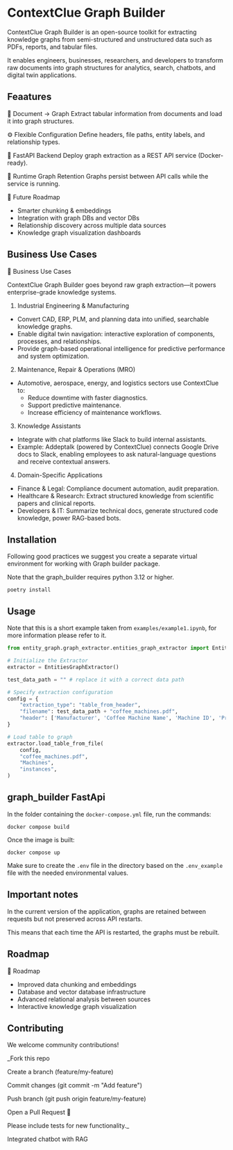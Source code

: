 # ContextClue Graph Builder

ContextClue Graph Builder is an open-source toolkit for extracting knowledge graphs from semi-structured and unstructured data such as PDFs, reports, and tabular files.

It enables engineers, businesses, researchers, and developers to transform raw documents into graph structures for analytics, search, chatbots, and digital twin applications.

## Feaatures

📄 Document → Graph
Extract tabular information from documents and load it into graph structures.

⚙️ Flexible Configuration
Define headers, file paths, entity labels, and relationship types.

🚀 FastAPI Backend
Deploy graph extraction as a REST API service (Docker-ready).

🔄 Runtime Graph Retention
Graphs persist between API calls while the service is running.

🔮 Future Roadmap

* Smarter chunking & embeddings
* Integration with graph DBs and vector DBs
* Relationship discovery across multiple data sources
* Knowledge graph visualization dashboards

## Business Use Cases

💼 Business Use Cases

ContextClue Graph Builder goes beyond raw graph extraction—it powers enterprise-grade knowledge systems.

1. Industrial Engineering & Manufacturing

* Convert CAD, ERP, PLM, and planning data into unified, searchable knowledge graphs.
* Enable digital twin navigation: interactive exploration of components, processes, and relationships.
* Provide graph-based operational intelligence for predictive performance and system optimization.

2. Maintenance, Repair & Operations (MRO)

* Automotive, aerospace, energy, and logistics sectors use ContextClue to:
    * Reduce downtime with faster diagnostics.
    * Support predictive maintenance.
    * Increase efficiency of maintenance workflows.

3. Knowledge Assistants

* Integrate with chat platforms like Slack to build internal assistants.
* Example: Addeptalk (powered by ContextClue) connects Google Drive docs to Slack, enabling employees to ask natural-language questions and receive contextual answers.

4. Domain-Specific Applications

* Finance & Legal: Compliance document automation, audit preparation.
* Healthcare & Research: Extract structured knowledge from scientific papers and clinical reports.
* Developers & IT: Summarize technical docs, generate structured code knowledge, power RAG-based bots.


## Installation

Following good practices we suggest you create a separate virtual environment for working with Graph builder package.

Note that the graph_builder requires python 3.12 or higher.

```
poetry install
```

## Usage

Note that this is a short example taken from `examples/example1.ipynb`, for more information please
refer to it.

```python
from entity_graph.graph_extractor.entities_graph_extractor import EntitiesGraphExtractor

# Initialize the Extractor
extractor = EntitiesGraphExtractor()

test_data_path = "" # replace it with a correct data path

# Specify extraction configuration
config = {
    "extraction_type": "table_from_header",
    "filename": test_data_path + "coffee_machines.pdf",
    "header": ['Manufacturer', 'Coffee Machine Name', 'Machine ID', 'Production Year', 'Machine Type', 'Power (W)', 'Pressure (bar)', 'Water Tank Capacity (L)', 'Additional Features'],
}

# Load table to graph
extractor.load_table_from_file(
    config,
    "coffee_machines.pdf",
    "Machines",
    "instances",
)
```

## graph_builder FastApi

In the folder containing the `docker-compose.yml` file, run the commands:

```
docker compose build
```

Once the image is built:

```
docker compose up
```

Make sure to create the `.env` file in the directory based on the `.env_example` file with the needed environmental values.

## Important notes

In the current version of the application, graphs are retained between requests but not preserved across API restarts.

This means that each time the API is restarted, the graphs must be rebuilt.


## Roadmap

📌 Roadmap

 * Improved data chunking and embeddings
 * Database and vector database infrastructure
 * Advanced relational analysis between sources
 * Interactive knowledge graph visualization


## Contributing

We welcome community contributions!

_Fork this repo

Create a branch (feature/my-feature)

Commit changes (git commit -m "Add feature")

Push branch (git push origin feature/my-feature)

Open a Pull Request 🎉

Please include tests for new functionality._

 Integrated chatbot with RAG

